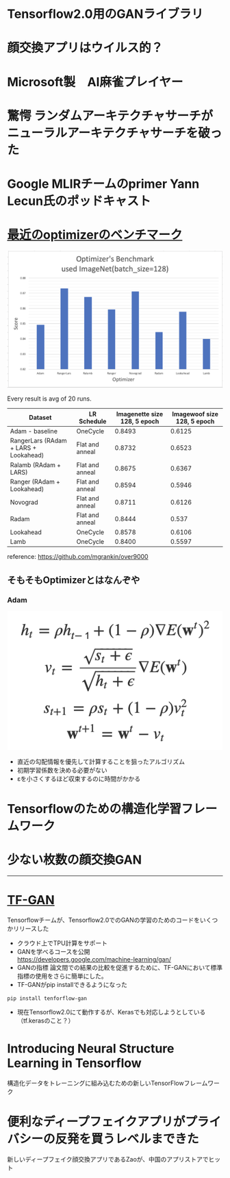 # Tensorflow2.0用のGANライブラリ
# 顔交換アプリはウイルス的？
# Microsoft製　AI麻雀プレイヤー
# 驚愕 ランダムアーキテクチャサーチがニューラルアーキテクチャサーチを破った
# Google MLIRチームのprimer Yann Lecun氏のポッドキャスト
# [最近のoptimizerのベンチマーク](https://github.com/mgrankin/over9000)
![各種Optimizerとスコア](Benchmark.png "各種Optimizerとスコア") 

Every result is avg of 20 runs.

Dataset                               | LR Schedule| Imagenette size 128, 5 epoch | Imagewoof size 128, 5 epoch
---                                   | -- | ---                          | ---
Adam - baseline                |OneCycle| 0.8493                       | 0.6125
RangerLars (RAdam + LARS + Lookahead) |Flat and anneal| 0.8732                       | 0.6523
Ralamb (RAdam + LARS)                 |Flat and anneal| 0.8675                       | 0.6367
Ranger (RAdam + Lookahead)            |Flat and anneal| 0.8594                       | 0.5946
Novograd                              |Flat and anneal| 0.8711                       | 0.6126
Radam                                 |Flat and anneal| 0.8444                       | 0.537
Lookahead                             |OneCycle| 0.8578                       | 0.6106
Lamb                                  |OneCycle| 0.8400                       | 0.5597

reference: https://github.com/mgrankin/over9000

## そもそもOptimizerとはなんぞや
### Adam
![Adam](Adam.png)

* 直近の勾配情報を優先して計算することを狙ったアルゴリズム  
* 初期学習係数を決める必要がない
* εを小さくするほど収束するのに時間がかかる

# Tensorflowのための構造化学習フレームワーク
# 少ない枚数の顔交換GAN

---

# [TF-GAN](https://medium.com/tensorflow/introducing-tf-gan-a-lightweight-gan-library-for-tensorflow-2-0-36d767e1abae)
Tensorflowチームが、Tensorflow2.0でのGANの学習のためのコードをいくつかリリースした  
* クラウド上でTPU計算をサポート
* GANを学べるコースを公開  
https://developers.google.com/machine-learning/gan/
* GANの指標
論文間での結果の比較を促進するために、TF-GANにおいて標準指標の使用をさらに簡単にした。
* TF-GANがpip installできるようになった

```
pip install tenforflow-gan
```

* 現在Tensorflow2.0にて動作するが、Kerasでも対応しようとしている（tf.kerasのこと？）

# Introducing Neural Structure Learning in Tensorflow
構造化データをトレーニングに組み込むための新しいTensorFlowフレームワーク

# 便利なディープフェイクアプリがプライバシーの反発を買うレベルまできた
新しいディープフェイク顔交換アプリであるZaoが、中国のアプリストアでヒット